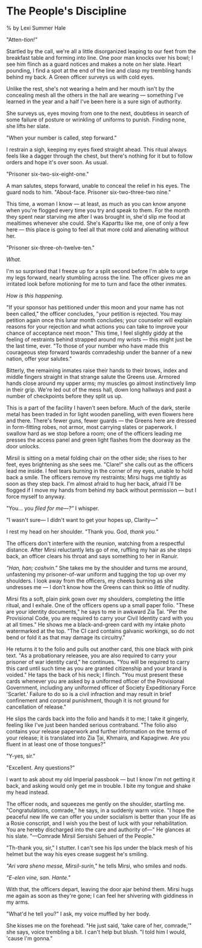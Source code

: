 # The People's Discipline
% by Lexi Summer Hale

"Atten-*tion!"*

Startled by the call, we're all a little disorganized leaping to our feet from the breakfast table and forming into line. One poor man knocks over his bowl; I see him flinch as a guard notices and makes a note on her slate. Heart pounding, I find a spot at the end of the line and clasp my trembling hands behind my back. A Green officer surveys us with cold eyes.

Unlike the rest, she's not wearing a helm and her mouth isn't by the concealing mesh all the others in the hall are wearing — something I've learned in the year and a half I've been here is a sure sign of authority.

She surveys us, eyes moving from one to the next, doubtless in search of some failure of posture or wrinkling of uniforms to punish. Finding none, she lifts her slate.

"When your number is called, step forward."

I restrain a sigh, keeping my eyes fixed straight ahead. This ritual always feels like a dagger through the chest, but there's nothing for it but to follow orders and hope it's over soon. As usual.

"Prisoner six-two-six-eight-one."

A man salutes, steps forward, unable to conceal the relief in his eyes. The guard nods to him. "About-face. Prisoner six-two-three-two nine."

This time, a woman I know — at least, as much as you can know anyone when you're flogged every time you try and speak to them. For the month they spent near starving me after I was brought in, she'd slip me food at mealtimes whenever she could. She's Kaparttu like me, one of only a few here — this place is going to feel all that more cold and alienating without her.

"Prisoner six-three-oh-twelve-ten."

*What.*

I'm so surprised that I freeze up for a split second before I'm able to urge my legs forward, nearly stumbling across the line. The officer gives me an irritated look before motioning for me to turn and face the other inmates.

*How is this happening.*

"If your sponsor has petitioned under this moon and your name has not been called," the officer concludes, "your petition is rejected. You may petition again once this lunar month concludes; your counselor will explain reasons for your rejection and what actions you can take to improve your chance of acceptance next moon." This time, I feel slightly giddy at the feeling of restraints behind strapped around my wrists — this might just be the last time, ever. "To those of your number who have made this courageous step forward towards comradeship under the banner of a new nation, offer your salutes."

Bitterly, the remaining inmates raise their hands to their brows, index and middle fingers straight in that strange salute the Greens use. Armored hands close around my upper arms; my muscles go almost instinctively limp in their grip. We're led out of the mess hall, down long hallways and past a number of checkpoints before they split us up.

This is a part of the facility I haven't seen before. Much of the dark, sterile metal has been traded in for light wooden panelling, with even flowers here and there. There's fewer guns, fewer guards — the Greens here are dressed in form-fitting robes, not armor, most carrying slates or paperwork. I swallow hard as we stop before a room; one of the officers leading me presses the access panel and green light flashes from the doorway as the door unlocks.

Mirsil is sitting on a metal folding chair on the other side; she rises to her feet, eyes brightening as she sees me. "Clare!" she calls out as the officers lead me inside. I feel tears burning in the corner of my eyes, unable to hold back a smile. The officers remove my restraints; Mirsi hugs me tightly as soon as they step back. I'm almost afraid to hug her back, afraid I'll be flogged if I move my hands from behind my back without permission — but I force myself to anyway.

"You… you *filed for me—?"* I whisper.

"I wasn't sure— I didn't want to get your hopes up, Clarity—"

I rest my head on her shoulder. "Thank you. God, *thank you."*

The officers don't interfere with the reunion, watching from a respectful distance. After Mirsi reluctantly lets go of me, ruffling my hair as she steps back, an officer clears his throat and says something to her in Ranuir.

_"Han, han; coshvin."_ She takes me by the shoulder and turns me around, unfastening my prisoner-of-war uniform and tugging the top up over my shoulders. I look away from the officers, my cheeks burning as she undresses me — I don't know how the Greens can think so *little* of nudity.

Mirsi fits a soft, plain pink gown over my shoulders, completing the little ritual, and I exhale. One of the officers opens up a small paper folio. "These are your identity documents," he says to me in awkward Zia Ţai. "Per the Provisional Code, you are required to carry your Civil Identity card with you at all times." He shows me a black-and-green card with my intake photo watermarked at the top. "The CI card contains galvanic workings, so do not bend or fold it as that may damage its circuitry."

He returns it to the folio and pulls out another card, this one black with pink text. "As a probationary releasee, you are also required to carry your prisoner of war identity card," he continues. "You will be required to carry this card until such time as you are granted citizenship and your brand is voided." He taps the back of his neck; I flinch. "You must present these cards whenever you are asked by a uniformed officer of the Provisional Government, including any uniformed officer of Society Expeditionary Force 'Scarlet.' Failure to do so is a civil infraction and may result in brief confinement and corporal punishment, though it is not ground for cancellation of release."

He slips the cards back into the folio and hands it to me; I take it gingerly, feeling like I've just been handed serious contraband. "The folio also contains your release paperwork and further information on the terms of your release; it is translated into Zia Ţai, Khmaira, and Kapagirwe. Are you fluent in at least one of those tongues?"

"Y-yes, sir."

"Excellent. Any questions?"

I want to ask about my old Imperial passbook — but I know I'm not getting it back, and asking would only get me in trouble. I bite my tongue and shake my head instead.

The officer nods, and squeezes me gently on the shoulder, startling me. "Congratulations, comrade," he says, in a suddenly warm voice. "I hope  the peaceful new life we can offer you under socialism is better than your life as a Rosie conscript, and I wish you the best of luck with your rehabilitation. You are hereby discharged into the care and authority of—" He glances at his slate. "—Comrade Mirsil Sersishi Sehueri of the People."

"Th-thank you, sir," I stutter. I can't see his lips under the black mesh of his helmet but the way his eyes crease suggest he's smiling.

_"Ari vara sheno messe, Mirsil-surin,"_ he tells Mirsi, who smiles and nods.

_"E-elen vine, san. Hante."_

With that, the officers depart, leaving the door ajar behind them. Mirsi hugs me again as soon as they're gone; I can feel her shivering with giddiness in my arms.

"What'd he tell you?" I ask, my voice muffled by her body.

She kisses me on the forehead. "He just said, 'take care of her, comrade,'" she says, voice trembling a bit. I can't help but blush. "I told him I would, 'cause I'm gonna."

